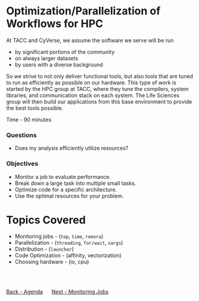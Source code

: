 # Optimization/Parallelization of Workflows for HPC

At TACC and CyVerse, we assume the software we serve will be run

- by significant portions of the community
- on always larger datasets
- by users with a diverse background

So we strive to not only deliver functional tools, but also tools that are tuned to run as efficiently as possible on our hardware.
This type of work is started by the HPC group at TACC, where they tune the compilers, system libraries, and communication stack on each system.
The Life Sciences group will then build our applications from this base environment to provide the best tools possible.

Time - 90 minutes

### Questions
* Does my analysis efficiently utilize resources?

### Objectives
* Monitor a job to evaluate performance.
* Break down a large task into multiple small tasks.
* Optimize code for a specific architecture.
* Use the optimal resources for your problem.

# Topics Covered

- Monitoring jobs - (`top`, `time`, `remora`)
- Parallelization - (`threading`, `for/wait`, `xargs`)
- Distribution - (`launcher`)
- Code Optimization - (affinity, vectorization)
- Choosing hardware - (io, cpu)
<br>
<br>

[Back - Agenda](../index.md)
&nbsp;&nbsp;&#151;&nbsp;&nbsp;
[Next - Monitoring Jobs](optimization_parallelization_02.md)

